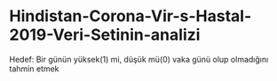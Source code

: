 # Hindistan-Corona-Vir-s-Hastal-2019-Veri-Setinin-analizi
 Hedef: Bir günün yüksek(1) mi, düşük mü(0) vaka günü olup olmadığını tahmin etmek
